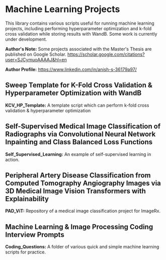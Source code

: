 # Machine Learning Projects
This library contains various scripts useful for running machine learning projects, including performing hyperparameter optimization and k-fold cross validation while storing results with WandB. Some work is currently under development. 

**Author's Note:** Some projects associated with the Master's Thesis are published on Google Scholar. https://scholar.google.com/citations?user=SJCymuoAAAAJ&hl=en

**Author Profile:** https://www.linkedin.com/in/anish-s-36179a97/

## Sweep Template for K-Fold Cross Validation & Hyperparameter Optimization with WandB
**KCV_HP_Template:** A template script which can perform k-fold cross validation & hyperparameter optimization

## Self-Supervised Medical Image Classification of Radiographs via Convolutional Neural Network Inpainting and Class Balanced Loss Functions
**Self_Supervised_Learning:** An example of self-supervised learning in action. 

## Peripheral Artery Disease Classification from Computed Tomography Angiography Images via 3D Medical Image Vision Transformers with Explainability
**PAD_ViT:** Repository of a medical image classification project for ImageRx. 

## Machine Learning & Image Processing Coding Interview Prompts
**Coding_Questions:** A folder of various quick and simple machine learning scripts for practice. 


